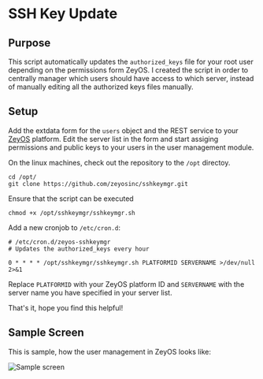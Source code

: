 SSH Key Update
==============

Purpose
-------

This script automatically updates the `authorized_keys` file for your root user depending on the permissions form ZeyOS.
I created the script in order to centrally manager which users should have access to which server, instead
of manually editing all the authorized keys files manually.


Setup
-----

Add the extdata form for the `users` object and the REST service to your [ZeyOS](https://www.zeyos.com) platform.
Edit the server list in the form and start assiging permissions and public keys to your users in the user management module.

On the linux machines, check out the repository to the `/opt` directoy.

```
cd /opt/
git clone https://github.com/zeyosinc/sshkeymgr.git
```

Ensure that the script can be executed

```
chmod +x /opt/sshkeymgr/sshkeymgr.sh
```


Add a new cronjob to `/etc/cron.d`:

```
# /etc/cron.d/zeyos-sshkeymgr
# Updates the authorized_keys every hour

0 * * * * /opt/sshkeymgr/sshkeymgr.sh PLATFORMID SERVERNAME >/dev/null 2>&1
```

Replace `PLATFORMID` with your ZeyOS platform ID and `SERVERNAME` with the server name you have specified in your server list.

That's it, hope you find this helpful!


Sample Screen
-------------

This is sample, how the user management in ZeyOS looks like:

![Sample screen](https://raw.githubusercontent.com/zeyosinc/sshkeymgr/master/ZeyOS/screenshot.png)
